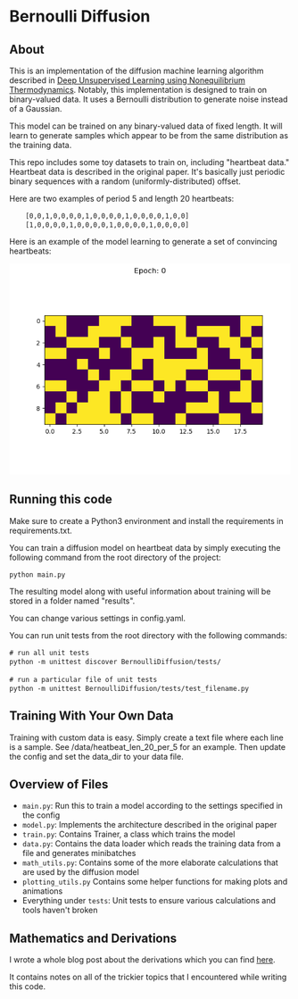 # Bernoulli Diffusion

## About

This is an implementation of the diffusion machine learning algorithm described in [Deep Unsupervised Learning using Nonequilibrium Thermodynamics](https://arxiv.org/abs/1503.03585). Notably, this implementation is designed to train on binary-valued data. It uses a Bernoulli distribution to generate noise instead of a Gaussian.

This model can be trained on any binary-valued data of fixed length. It will learn to generate samples which appear to be from the same distribution as the training data.

This repo includes some toy datasets to train on, including "heartbeat data." Heartbeat data is described in the original paper. It's basically just periodic binary sequences with a random (uniformly-distributed) offset.

Here are two examples of period 5 and length 20 heartbeats:

```
    [0,0,1,0,0,0,0,1,0,0,0,0,1,0,0,0,0,1,0,0]
    [1,0,0,0,0,1,0,0,0,0,1,0,0,0,0,1,0,0,0,0]
```

Here is an example of the model learning to generate a set of convincing heartbeats:

![](docs/sample_evolution_throughout_training.gif)

## Running this code

Make sure to create a Python3 environment and install the requirements in requirements.txt.

You can train a diffusion model on heartbeat data by simply executing the following command from the root directory of the project:

```
python main.py
```

The resulting model along with useful information about training will be stored in a folder named "results".

You can change various settings in config.yaml.

You can run unit tests from the root directory with the following commands:

```
# run all unit tests
python -m unittest discover BernoulliDiffusion/tests/

# run a particular file of unit tests
python -m unittest BernoulliDiffusion/tests/test_filename.py
```

## Training With Your Own Data

Training with custom data is easy. Simply create a text file where each line is a sample. See /data/heatbeat_len_20_per_5 for an example. Then update the config and set the data_dir to your data file.

## Overview of Files

* `main.py`: Run this to train a model according to the settings specified in the config
* `model.py`: Implements the architecture described in the original paper
* `train.py`: Contains Trainer, a class which trains the model
* `data.py`: Contains the data loader which reads the training data from a file and generates minibatches
* `math_utils.py`: Contains some of the more elaborate calculations that are used by the diffusion model
* `plotting_utils.py` Contains some helper functions for making plots and animations
* Everything under `tests`: Unit tests to ensure various calculations and tools haven't broken


## Mathematics and Derivations

I wrote a whole blog post about the derivations which you can find [here](https://horenbergerb.github.io/2022/10/03/bernoulliderivations.html).

It contains notes on all of the trickier topics that I encountered while writing this code.